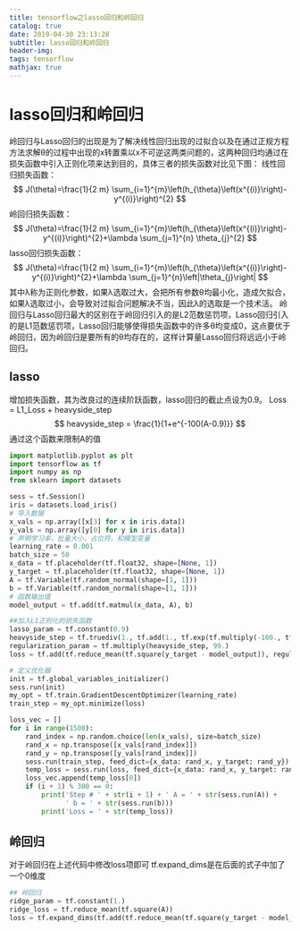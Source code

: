 ```yaml
---
title: tensorflow之lasso回归和岭回归
catalog: true
date: 2019-04-30 23:13:28
subtitle: lasso回归和岭回归
header-img:
tags: tensorflow
mathjax: true
---
```


# lasso回归和岭回归
岭回归与Lasso回归的出现是为了解决线性回归出现的过拟合以及在通过正规方程方法求解θ的过程中出现的x转置乘以x不可逆这两类问题的，这两种回归均通过在损失函数中引入正则化项来达到目的，具体三者的损失函数对比见下图： 
线性回归损失函数：
$$
J(\theta)=\frac{1}{2 m} \sum_{i=1}^{m}\left(h_{\theta}\left(x^{(i)}\right)-y^{(i)}\right)^{2}
$$
岭回归损失函数：
$$
J(\theta)=\frac{1}{2 m} \sum_{i=1}^{m}\left(h_{\theta}\left(x^{(i)}\right)-y^{(i)}\right)^{2}+\lambda \sum_{j=1}^{n} \theta_{j}^{2}
$$
lasso回归损失函数：
$$
J(\theta)=\frac{1}{2 m} \sum_{i=1}^{m}\left(h_{\theta}\left(x^{(i)}\right)-y^{(i)}\right)^{2}+\lambda \sum_{j=1}^{n}\left|\theta_{j}\right|
$$
其中λ称为正则化参数，如果λ选取过大，会把所有参数θ均最小化，造成欠拟合，
如果λ选取过小，会导致对过拟合问题解决不当，因此λ的选取是一个技术活。 
岭回归与Lasso回归最大的区别在于岭回归引入的是L2范数惩罚项，Lasso回归引入的是L1范数惩罚项，Lasso回归能够使得损失函数中的许多θ均变成0，这点要优于岭回归，因为岭回归是要所有的θ均存在的，这样计算量Lasso回归将远远小于岭回归。 

## lasso
增加损失函数，其为改良过的连续阶跃函数，lasso回归的截止点设为0.9。
Loss = L1_Loss + heavyside_step
$$
heavyside_step = \frac{1}{1+e^{-100(A-0.9)}}
$$
通过这个函数来限制A的值
```python
import matplotlib.pyplot as plt
import tensorflow as tf
import numpy as np
from sklearn import datasets

sess = tf.Session()
iris = datasets.load_iris()
# 导入数据
x_vals = np.array([x[3] for x in iris.data])
y_vals = np.array([y[0] for y in iris.data])
# 声明学习率，批量大小，占位符，和模型变量
learning_rate = 0.001
batch_size = 50
x_data = tf.placeholder(tf.float32, shape=[None, 1])
y_target = tf.placeholder(tf.float32, shape=[None, 1])
A = tf.Variable(tf.random_normal(shape=[1, 1]))
b = tf.Variable(tf.random_normal(shape=[1, 1]))
# 函数输出值
model_output = tf.add(tf.matmul(x_data, A), b)

##加入L1正则化的损失函数
lasso_param = tf.constant(0.9)
heavyside_step = tf.truediv(1., tf.add(1., tf.exp(tf.multiply(-100., tf.subtract(A, lasso_param)))))
regularization_param = tf.multiply(heavyside_step, 99.)
loss = tf.add(tf.reduce_mean(tf.square(y_target - model_output)), regularization_param)

# 定义优化器
init = tf.global_variables_initializer()
sess.run(init)
my_opt = tf.train.GradientDescentOptimizer(learning_rate)
train_step = my_opt.minimize(loss)

loss_vec = []
for i in range(1500):
    rand_index = np.random.choice(len(x_vals), size=batch_size)
    rand_x = np.transpose([x_vals[rand_index]])
    rand_y = np.transpose([y_vals[rand_index]])
    sess.run(train_step, feed_dict={x_data: rand_x, y_target: rand_y})
    temp_loss = sess.run(loss, feed_dict={x_data: rand_x, y_target: rand_y})
    loss_vec.append(temp_loss[0])
    if (i + 1) % 300 == 0:
        print('Step # ' + str(i + 1) + ' A = ' + str(sess.run(A)) +
              ' b = ' + str(sess.run(b)))
        print('Loss = ' + str(temp_loss))
```

## 岭回归
对于岭回归在上述代码中修改loss项即可
tf.expand_dims是在后面的式子中加了一个0维度
```python
## 岭回归
ridge_param = tf.constant(1.)
ridge_loss = tf.reduce_mean(tf.square(A))
loss = tf.expand_dims(tf.add(tf.reduce_mean(tf.square(y_target - model_output)), tf.multiply(ridge_param, ridge_loss)), 0)
```